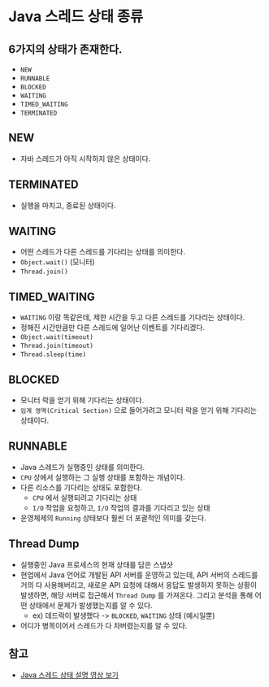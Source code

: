 # Java 스레드 상태 종류

## 6가지의 상태가 존재한다.

- `NEW`
- `RUNNABLE`
- `BLOCKED`
- `WAITING`
- `TIMED_WAITING`
- `TERMINATED`

## NEW

- 자바 스레드가 아직 시작하지 않은 상태이다.

## TERMINATED

- 실행을 마치고, 종료된 상태이다.

## WAITING

- 어떤 스레드가 다른 스레드를 기다리는 상태를 의미한다.
- `Object.wait()` (모니터)
- `Thread.join()`

## TIMED_WAITING

- `WAITING` 이랑 똑같은데, 제한 시간을 두고 다른 스레드를 기다리는 상태이다.
- 정해진 시간만큼만 다른 스레드에 일어난 이벤트를 기다리겠다.
- `Object.wait(timeout)`
- `Thread.join(timeout)`
- `Thread.sleep(time)`

## BLOCKED

- 모니터 락을 얻기 위해 기다리는 상태이다.
- `임계 영역(Critical Section)` 으로 들어가려고 모니터 락을 얻기 위해 기다리는 상태이다.

## RUNNABLE

- Java 스레드가 실행중인 상태를 의미한다.
- `CPU` 상에서 실행하는 그 실행 상태를 포함하는 개념이다.
- 다른 리소스를 기다리는 상태도 포함한다.
    - `CPU` 에서 실행되려고 기다리는 상태
    - `I/O` 작업을 요청하고, `I/O` 작업의 결과를 기다리고 있는 상태
- 운영체제의 `Running` 상태보다 훨씬 더 포괄적인 의미를 갖는다.

## Thread Dump

- 실행중인 Java 프로세스의 현재 상태를 담은 스냅샷
- 현업에서 Java 언어로 개발된 API 서버를 운영하고 있는데, API 서버의 스레드를 거의 다 사용해버리고, 새로운 API 요청에 대해서 응답도 발생하지 못하는 상황이 발생하면, 해당 서버로
  접근해서 `Thread Dump` 를 가져온다. 그리고 분석을 통해 어떤 상태에서 문제가 발생했는지를 알 수 있다.
  - ex) 데드락이 발생했다 -> `BLOCKED`, `WAITING` 상태 (예시일뿐)
- 어디가 병목이어서 스레드가 다 차버렸는지를 알 수 있다.

## 참고

- [Java 스레드 상태 설명 영상 보기](https://www.youtube.com/watch?v=_dzRW48NB9M&list=PLcXyemr8ZeoQOtSUjwaer0VMJSMfa-9G-&index=8)
